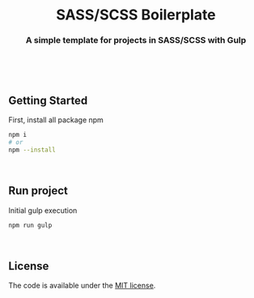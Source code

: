 <h1 align="center">SASS/SCSS Boilerplate</h1>

<h3 align="center">A simple template for projects in SASS/SCSS with Gulp</h3>

<br />
<br />
<br />

<h2>Getting Started</h2>

First, install all package npm

```bash
npm i
# or
npm --install
```

<br />

<h2>Run project</h2>

Initial gulp execution

```bash
npm run gulp
```

<br />

## License

The code is available under the [MIT license](LICENSE.txt).
